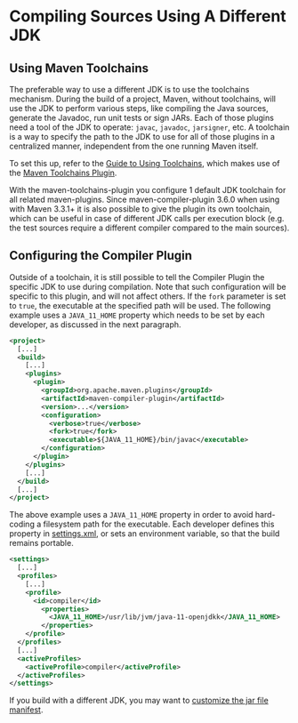<!--
Licensed to the Apache Software Foundation (ASF) under one
or more contributor license agreements.  See the NOTICE file
distributed with this work for additional information
regarding copyright ownership.  The ASF licenses this file
to you under the Apache License, Version 2.0 (the
"License"); you may not use this file except in compliance
with the License.  You may obtain a copy of the License at

http://www.apache.org/licenses/LICENSE-2.0

Unless required by applicable law or agreed to in writing,
software distributed under the License is distributed on an
"AS IS" BASIS, WITHOUT WARRANTIES OR CONDITIONS OF ANY
KIND, either express or implied.  See the License for the
specific language governing permissions and limitations
under the License.
-->

# Compiling Sources Using A Different JDK

## Using Maven Toolchains

The preferable way to use a different JDK is to use the toolchains mechanism.
During the build of a project, Maven, without toolchains, will use the JDK to perform various steps,
like compiling the Java sources, generate the Javadoc, run unit tests or sign JARs.
Each of those plugins need a tool of the JDK to operate: `javac`, `javadoc`, `jarsigner`, etc.
A toolchain is a way to specify the path to the JDK to use for all of those plugins in a centralized manner,
independent from the one running Maven itself.

To set this up, refer to the [Guide to Using Toolchains](http://maven.apache.org/guides/mini/guide-using-toolchains.html),
which makes use of the [Maven Toolchains Plugin](http://maven.apache.org/plugins/maven-toolchains-plugin/).

With the maven-toolchains-plugin you configure 1 default JDK toolchain for all related maven-plugins.
Since maven-compiler-plugin 3.6.0 when using with Maven 3.3.1+ it is also possible to give the plugin its own toolchain,
which can be useful in case of different JDK calls per execution block
(e.g. the test sources require a different compiler compared to the main sources).


## Configuring the Compiler Plugin

Outside of a toolchain, it is still possible to tell the Compiler Plugin the specific JDK to use during compilation.
Note that such configuration will be specific to this plugin, and will not affect others.
If the `fork` parameter is set to `true`, the executable at the specified path will be used.
The following example uses a `JAVA_11_HOME` property which needs to be set by each developer,
as discussed in the next paragraph.

```xml
<project>
  [...]
  <build>
    [...]
    <plugins>
      <plugin>
        <groupId>org.apache.maven.plugins</groupId>
        <artifactId>maven-compiler-plugin</artifactId>
        <version>...</version>
        <configuration>
          <verbose>true</verbose>
          <fork>true</fork>
          <executable>${JAVA_11_HOME}/bin/javac</executable>
        </configuration>
      </plugin>
    </plugins>
    [...]
  </build>
  [...]
</project>
```

The above example uses a `JAVA_11_HOME` property in order to avoid hard-coding a filesystem path for the executable.
Each developer defines this property in [settings.xml](http://maven.apache.org/ref/current/maven-settings/settings.html),
or sets an environment variable, so that the build remains portable.

```xml
<settings>
  [...]
  <profiles>
    [...]
    <profile>
      <id>compiler</id>
        <properties>
          <JAVA_11_HOME>/usr/lib/jvm/java-11-openjdkk</JAVA_11_HOME>
        </properties>
    </profile>
  </profiles>
  [...]
  <activeProfiles>
    <activeProfile>compiler</activeProfile>
  </activeProfiles>
</settings>
```

If you build with a different JDK, you may want to
[customize the jar file manifest](http://maven.apache.org/plugins/maven-jar-plugin/examples/manifest-customization.html).

